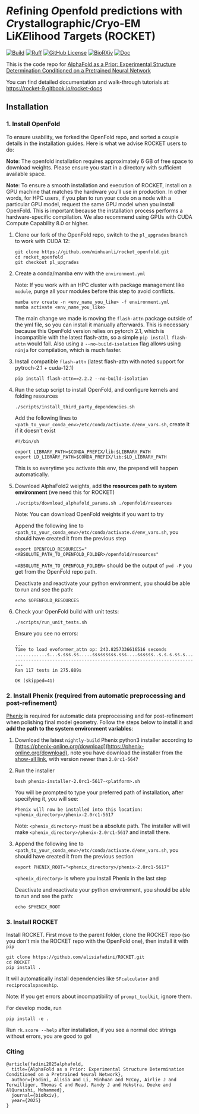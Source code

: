 # *R*efining *O*penfold predictions with *C*rystallographic/*C*ryo-EM Li*KE*lihood *T*argets (ROCKET)

[![Build](https://github.com/alisiafadini/ROCKET/actions/workflows/test.yml/badge.svg)](https://github.com/alisiafadini/ROCKET/actions/workflows/test.yml)
[![Ruff](https://github.com/alisiafadini/ROCKET/actions/workflows/lint.yml/badge.svg)](https://github.com/alisiafadini/ROCKET/actions/workflows/lint.yml)
[![GitHub License](https://img.shields.io/github/license/alisiafadini/ROCKET)](https://github.com/alisiafadini/ROCKET/blob/main/LICENSE)
[![BioRXiv](https://img.shields.io/badge/DOI-10.1101%2F2025.02.18.638828v2-purple?link=https%3A%2F%2Fwww.biorxiv.org%2Fcontent%2F10.1101%2F2025.02.18.638828v2)](https://www.biorxiv.org/content/10.1101/2025.02.18.638828v2)
[![Doc](https://img.shields.io/badge/Doc-GitBook-violet)](https://rocket-9.gitbook.io/rocket-docs)




This is the code repo for [AlphaFold as a Prior: Experimental Structure Determination Conditioned on a Pretrained Neural Network](https://www.biorxiv.org/content/10.1101/2025.02.18.638828v2)

You can find detailed documentation and walk-through tutorials at: https://rocket-9.gitbook.io/rocket-docs

## Installation

### 1. Install OpenFold

To ensure usability, we forked the OpenFold repo, and sorted a couple details in the installation guides. Here is what we advise ROCKET users to do:

**Note**: The ⁠openfold installation requires approximately 6 GB of free space to download weights. Please ensure you start in a directory with sufficient available space.

**Note**: To ensure a smooth installation and execution of ROCKET, install on a GPU machine that matches the hardware you’ll use in production. In other words, for HPC users, if you plan to run your code on a node with a particular GPU model, request the same GPU model when you install OpenFold. This is important because the installation process performs a hardware-specific compilation. We also recommend using GPUs with CUDA Compute Capability 8.0 or higher.

1. Clone our fork of the OpenFold repo, switch to the `pl_upgrades` branch to work with CUDA 12:

    ```
    git clone https://github.com/minhuanli/rocket_openfold.git
    cd rocket_openfold
    git checkout pl_upgrades
    ```

2. Create a conda/mamba env with the `environment.yml`
   
   
    Note: If you work with an HPC cluster with package management like `module`, purge all your modules before this step to avoid conflicts. 
    
    ```
    mamba env create -n <env_name_you_like> -f environment.yml
    mamba activate <env_name_you_like>
    ```
 
    The main change we made is moving the `flash-attn` package outside of the yml file, so you can install it manually afterwards. This is necessary because this OpenFold version relies on pytorch 2.1, which is incompatible with the latest flash-attn, so a simple `pip install flash-attn` would fail. Also using a `--no-build-isolation` flag allows using `ninja` for compilation, which is much faster.
 
   


3. Install compatible `flash-attn` (latest flash-attn with noted support for pytroch-2.1 + cuda-12.1)

    ```
    pip install flash-attn==2.2.2 --no-build-isolation
    ```

4. Run the setup script to install OpenFold, and configure kernels and folding resources
   
    ```
    ./scripts/install_third_party_dependencies.sh
    ```
 
    Add the following lines to `<path_to_your_conda_env>/etc/conda/activate.d/env_vars.sh`, create it if it doesn't exist
    
    ```
    #!/bin/sh
    
    export LIBRARY_PATH=$CONDA_PREFIX/lib:$LIBRARY_PATH
    export LD_LIBRARY_PATH=$CONDA_PREFIX/lib:$LD_LIBRARY_PATH
    ```
 
    This is so everytime you activate this env, the prepend will happen automatically.

5. Download AlphaFold2 weights, add **the resources path to system environment** (we need this for ROCKET)
   
    ```
    ./scripts/download_alphafold_params.sh ./openfold/resources
    ```
 
    Note: You can download OpenFold weights if you want to try

    Append the following line to `<path_to_your_conda_env>/etc/conda/activate.d/env_vars.sh`, you should have created it from the previous step

    ```
    export OPENFOLD_RESOURCES="<ABSOLUTE_PATH_TO_OPENFOLD_FOLDER>/openfold/resources"
    ```

    `<ABSOLUTE_PATH_TO_OPENFOLD_FOLDER>` should be the output of `pwd -P` you get from the OpenFold repo path.

    Deactivate and reactivate your python environment, you should be able to run and see the path:
    
    ```
    echo $OPENFOLD_RESOURCES 
    ```

6. Check your OpenFold build with unit tests:

    ```
    ./scripts/run_unit_tests.sh
    ```
 
    Ensure you see no errors:
    
    ```
    ...
    Time to load evoformer_attn op: 243.8257336616516 seconds
    ............s...s.sss.ss.....sssssssss.sss....ssssss..s.s.s.ss.s......s.s..ss...ss.s.s....s........
    ----------------------------------------------------------------------
    Ran 117 tests in 275.889s
 
    OK (skipped=41)
    ```   

### 2. Install Phenix (required from automatic preprocessing and post-refinement)

[Phenix](https://phenix-online.org/) is required for automatic data preprocessing and for post-refinement when polishing final model geometry. Follow the steps below to install it and **add the path to the system environment variables**:

1. Download the latest `nightly-build` Phenix python3 installer according to [https://phenix-online.org/download](https://phenix-online.org/download), note you have download the installer from the [show-all link](https://www.phenix-online.org/download/nightly_builds.cgi?show_all=1), with version newer than `2.0rc1-5647`

2. Run the installer

    ```
    bash phenix-installer-2.0rc1-5617-<platform>.sh
    ```

    You will be prompted to type your preferred path of installation, after specifying it, you will see:

    ```
    Phenix will now be installed into this location:
    <phenix_directory>/phenix-2.0rc1-5617
    ```

    Note: `<phenix_directory>` must be a absolute path. The installer will will make `<phenix_directory>/phenix-2.0rc1-5617` and install there.

3. Append the following line to `<path_to_your_conda_env>/etc/conda/activate.d/env_vars.sh`, you should have created it from the previous section

    ```
    export PHENIX_ROOT="<phenix_directory>/phenix-2.0rc1-5617"
    ```

    `<phenix_directory>` is where you install Phenix in the last step

    Deactivate and reactivate your python environment, you should be able to run and see the path:
    
    ```
    echo $PHENIX_ROOT 
    ``` 

### 3. Install ROCKET

Install ROCKET. First move to the parent folder, clone the ROCKET repo (so you don't mix the ROCKET repo with the OpenFold one), then install it with `pip`

```
git clone https://github.com/alisiafadini/ROCKET.git
cd ROCKET
pip install .
```

It will automatically install dependencies like `SFcalculator` and `reciprocalspaceship`.

Note: If you get errors about incompatibility of `prompt_toolkit`, ignore them.

For develop mode, run

```
pip install -e .
```

Run `rk.score --help` after installation, if you see a normal doc strings without errors, you are good to go!


### Citing

```
@article{fadini2025alphafold,
  title={AlphaFold as a Prior: Experimental Structure Determination Conditioned on a Pretrained Neural Network},
  author={Fadini, Alisia and Li, Minhuan and McCoy, Airlie J and Terwilliger, Thomas C and Read, Randy J and Hekstra, Doeke and AlQuraishi, Mohammed},
  journal={bioRxiv},
  year={2025}
}
```

   

